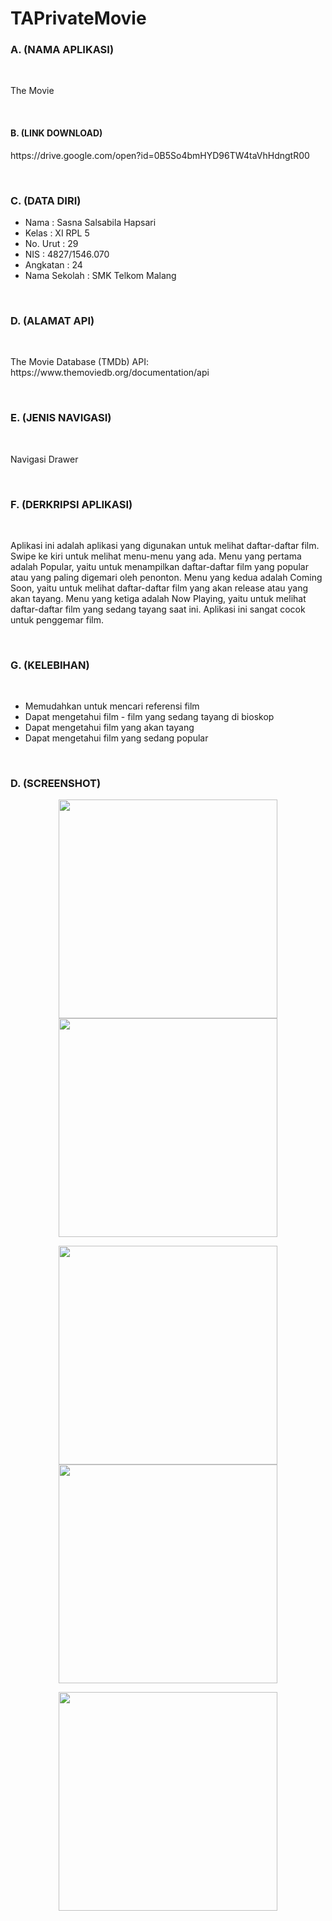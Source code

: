 # TAPrivateMovie

### A. (NAMA APLIKASI)

<br>
<P>The Movie</P>
<br>

#### B. (LINK DOWNLOAD)
<P> https://drive.google.com/open?id=0B5So4bmHYD96TW4taVhHdngtR00 </P>

<br>

### C. (DATA DIRI)
- Nama          : Sasna Salsabila Hapsari
- Kelas         : XI RPL 5
- No. Urut      : 29
- NIS           : 4827/1546.070
- Angkatan      : 24
- Nama Sekolah  : SMK Telkom Malang

<br>

### D. (ALAMAT API)

<br>

<P> The Movie Database (TMDb) API: https://www.themoviedb.org/documentation/api </P>

<br>

### E. (JENIS NAVIGASI)

<br>

<P> Navigasi Drawer </P>

<br>

### F. (DERKRIPSI APLIKASI)

<br>

<P> Aplikasi ini adalah aplikasi yang digunakan untuk melihat daftar-daftar film. Swipe ke kiri untuk melihat menu-menu yang ada. Menu yang pertama adalah Popular, yaitu untuk menampilkan daftar-daftar film yang popular atau yang paling digemari oleh penonton. Menu yang kedua adalah Coming Soon, yaitu untuk melihat daftar-daftar film yang akan release atau yang akan tayang. Menu yang ketiga adalah Now Playing, yaitu untuk melihat daftar-daftar film yang sedang tayang saat ini. Aplikasi ini sangat cocok untuk penggemar film. </P>

<br>

### G. (KELEBIHAN)

<br>

- Memudahkan untuk mencari referensi film
- Dapat mengetahui film - film yang sedang tayang di bioskop
- Dapat mengetahui film yang akan tayang
- Dapat mengetahui film yang sedang popular

<br>

### D. (SCREENSHOT)
<p align="center">
   <img src="https://cloud.githubusercontent.com/assets/22133030/26035703/bc091aa4-38fa-11e7-8072-6a44f2e7303c.png" width="350"/>
   <img src="https://cloud.githubusercontent.com/assets/22133030/26035705/bf8bc1d6-38fa-11e7-9bfb-7cb7d2fa3cde.png" width="350"/>
 </p>
 <p align="center">
   <img src="https://cloud.githubusercontent.com/assets/22133030/26035707/c2a123b6-38fa-11e7-8d71-1df5b8a6ab01.png" width="350"/>
   <img src="https://cloud.githubusercontent.com/assets/22133030/26035709/c72969fc-38fa-11e7-8159-e074a7d6ba3d.png" width="350"/>
 </p>
  <p align="center">
   <img src="https://cloud.githubusercontent.com/assets/22133030/26035712/caeb2c4c-38fa-11e7-9ae7-3f3d0e6031f5.png" width="350"/>
 </p>

